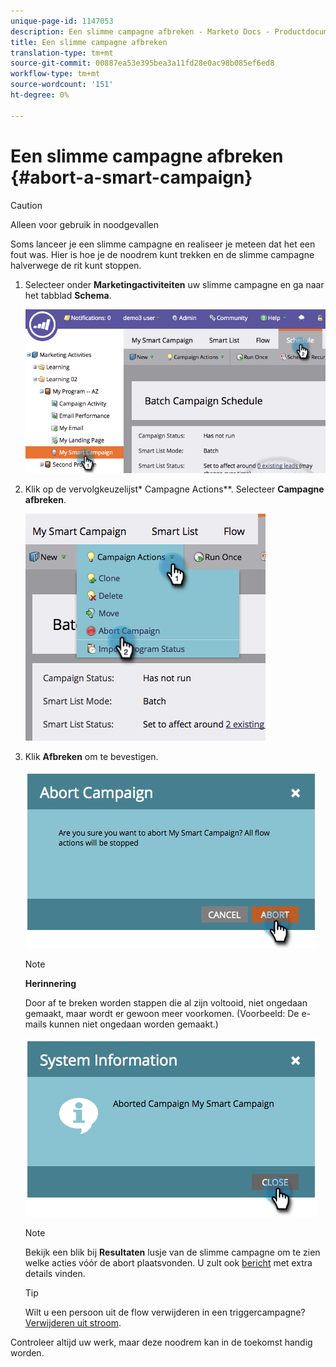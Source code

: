 ```yaml
---
unique-page-id: 1147053
description: Een slimme campagne afbreken - Marketo Docs - Productdocumentatie
title: Een slimme campagne afbreken
translation-type: tm+mt
source-git-commit: 00887ea53e395bea3a11fd28e0ac98b085ef6ed8
workflow-type: tm+mt
source-wordcount: '151'
ht-degree: 0%

---
```



# Een slimme campagne afbreken {#abort-a-smart-campaign}

>[!CAUTION]
>
>Alleen voor gebruik in noodgevallen

Soms lanceer je een slimme campagne en realiseer je meteen dat het een fout was. Hier is hoe je de noodrem kunt trekken en de slimme campagne halverwege de rit kunt stoppen.

1. Selecteer onder **Marketingactiviteiten** uw slimme campagne en ga naar het tabblad **Schema**.

   ![](assets/image2014-9-22-16-3a19-3a44.png)

1. Klik op de vervolgkeuzelijst* Campagne Actions**. Selecteer **Campagne afbreken**.

   ![](assets/image2014-9-22-16-19-48.png)

1. Klik **Afbreken** om te bevestigen.

   ![](assets/image2014-9-22-16-3a19-3a57.png)

   >[!NOTE]
   >
   >**Herinnering**
   >
   >
   >Door af te breken worden stappen die al zijn voltooid, niet ongedaan gemaakt, maar wordt er gewoon meer voorkomen. (Voorbeeld: De e-mails kunnen niet ongedaan worden gemaakt.)

   ![](assets/image2014-9-22-16-3a20-3a0.png)

   >[!NOTE]
   >
   >Bekijk een blik bij **Resultaten** lusje van de slimme campagne om te zien welke acties vóór de abort plaatsvonden. U zult ook [bericht](../../../../product-docs/core-marketo-concepts/miscellaneous/understanding-notifications.md) met extra details vinden.

   >[!TIP]
   >
   >Wilt u een persoon uit de flow verwijderen in een triggercampagne? [Verwijderen uit stroom](../../../../product-docs/core-marketo-concepts/smart-campaigns/flow-actions/remove-from-flow.md).

Controleer altijd uw werk, maar deze noodrem kan in de toekomst handig worden.